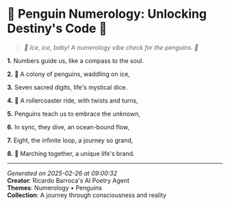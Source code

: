 # 🐧 Penguin Numerology: Unlocking Destiny's Code 🐧

> *🐧 Ice, ice, baby! A numerology vibe check for the penguins. 💯*

**1.** Numbers guide us, like a compass to the soul.


**2.** 🐧 A colony of penguins, waddling on ice,


**3.** Seven sacred digits, life's mystical dice.


**4.** 🎢 A rollercoaster ride, with twists and turns,


**5.** Penguins teach us to embrace the unknown,


**6.** In sync, they dive, an ocean-bound flow,


**7.** Eight, the infinite loop, a journey so grand,


**8.** 🐧 Marching together, a unique life's brand.



---

*Generated on 2025-02-26 at 09:00:32*  
**Creator**: Ricardo Barroca's AI Poetry Agent  
**Themes**: Numerology • Penguins  
**Collection**: A journey through consciousness and reality